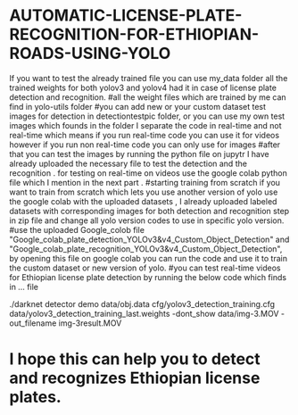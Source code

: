 # AUTOMATIC-LICENSE-PLATE-RECOGNITION-FOR-ETHIOPIAN-ROADS-USING-YOLO
If you want to test the already trained file you can use my_data folder all the trained weights for both yolov3 and yolov4 had it in case of license plate detection and recognition.
#all the weight files which are trained by me can find in yolo-utils folder
#you can add new or your custom dataset  test images for detection in detectiontestpic folder, or you can use my own test images which founds in the folder 
I separate the code in real-time and not real-time which means if you run real-time code you can use  it for videos however if you run  non real-time code you can only use for images 
#after that you can test the images by running the python file  on jupytr  I have already uploaded the necessary file to test the detection and the recognition . for testing on real-time on videos use the google colab python file which I mention in the next part .
#starting training from scratch 
if you want to train from scratch which lets you use another version of yolo use the google colab with the uploaded datasets , I already uploaded  labeled datasets with corresponding  images  for both  detection and recognition step  in zip file and change all yolo version codes to use in  specific yolo version.
#use the uploaded Google_colob file "Google_colab_plate_detection_YOLOv3&v4_Custom_Object_Detection" and "Google_colab_plate_recognition_YOLOv3&v4_Custom_Object_Detection", by opening this file on google colab you can run the code and use it to train the custom dataset or new version of yolo.
#you can test real-time videos for Ethiopian license plate detection by running the below code which finds in … file 

./darknet detector demo data/obj.data cfg/yolov3_detection_training.cfg data/yolov3_detection_training_last.weights -dont_show data/img-3.MOV -out_filename img-3result.MOV
# I hope this can help you to detect and recognizes Ethiopian license plates.

